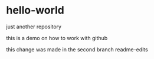 hello-world
===========

just another repository

this is a demo on how to work with github

this change was made in the second branch readme-edits
